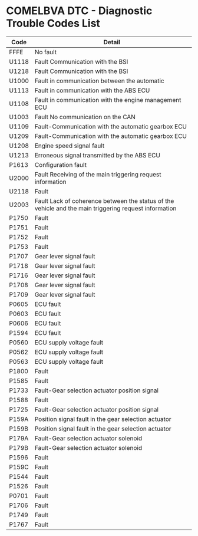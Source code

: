 # COMELBVA DTC - Diagnostic Trouble Codes List

| Code | Detail |
| - | - |
| FFFE | No fault |
| U1118 | Fault Communication with the BSI |
| U1218 | Fault Communication with the BSI |
| U1000 | Fault in communication between the automatic |
| U1113 | Fault in communication with the ABS ECU |
| U1108 | Fault in communication with the engine management ECU |
| U1003 | Fault No communication on the CAN |
| U1109 | Fault-Communication with the automatic gearbox ECU |
| U1209 | Fault-Communication with the automatic gearbox ECU |
| U1208 | Engine speed signal fault |
| U1213 | Erroneous signal transmitted by the ABS ECU |
| P1613 | Configuration fault |
| U2000 | Fault Receiving of the main triggering request information |
| U2118 | Fault |
| U2003 | Fault Lack of coherence between the status of the vehicle and the main triggering request information |
| P1750 | Fault |
| P1751 | Fault |
| P1752 | Fault |
| P1753 | Fault |
| P1707 | Gear lever signal fault |
| P1718 | Gear lever signal fault |
| P1716 | Gear lever signal fault |
| P1708 | Gear lever signal fault |
| P1709 | Gear lever signal fault |
| P0605 | ECU fault |
| P0603 | ECU fault |
| P0606 | ECU fault |
| P1594 | ECU fault |
| P0560 | ECU supply voltage fault |
| P0562 | ECU supply voltage fault |
| P0563 | ECU supply voltage fault |
| P1800 | Fault |
| P1585 | Fault |
| P1733 | Fault-Gear selection actuator position signal |
| P1588 | Fault |
| P1725 | Fault-Gear selection actuator position signal |
| P159A | Position signal fault in the gear selection actuator |
| P159B | Position signal fault in the gear selection actuator |
| P179A | Fault-Gear selection actuator solenoid |
| P179B | Fault-Gear selection actuator solenoid |
| P1596 | Fault |
| P159C | Fault |
| P1544 | Fault |
| P1526 | Fault |
| P0701 | Fault |
| P1706 | Fault |
| P1749 | Fault |
| P1767 | Fault |
